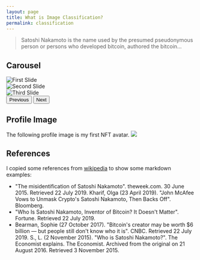 ```yaml
---
layout: page
title: What is Image Classification?
permalink: classification
---
```


> Satoshi Nakamoto is the name used by the presumed pseudonymous person or persons who developed bitcoin, authored the bitcoin...

## Carousel

<div id="carouselExample" class="carousel slide relative" data-bs-ride="carousel">
  <div class="carousel-inner relative w-full overflow-hidden">
    <div class="carousel-item active float-left w-full">
      <img src="{{site.baseurl}}/assets/img/bean.jpg" class="block w-full" alt="First Slide">
    </div>
    <div class="carousel-item float-left w-full">
      <img src="https://via.placeholder.com/800x400?text=Second+Slide" class="block w-full" alt="Second Slide">
    </div>
    <div class="carousel-item float-left w-full">
      <img src="https://via.placeholder.com/800x400?text=Third+Slide" class="block w-full" alt="Third Slide">
    </div>
  </div>
  <button class="carousel-control-prev absolute top-0 bottom-0 flex items-center justify-center p-0 text-center border-0 hover:outline-none hover:no-underline focus:outline-none focus:no-underline left-0" type="button" data-bs-target="#carouselExample" data-bs-slide="prev">
    <span class="carousel-control-prev-icon inline-block bg-no-repeat" aria-hidden="true"></span>
    <span class="visually-hidden">Previous</span>
  </button>
  <button class="carousel-control-next absolute top-0 bottom-0 flex items-center justify-center p-0 text-center border-0 hover:outline-none hover:no-underline focus:outline-none focus:no-underline right-0" type="button" data-bs-target="#carouselExample" data-bs-slide="next">
    <span class="carousel-control-next-icon inline-block bg-no-repeat" aria-hidden="true"></span>
    <span class="visually-hidden">Next</span>
  </button>
</div>



## Profile Image

The following profile image is my first NFT avatar.
<img class="mx-auto w-1/2" src="{{site.baseurl}}/assets/img/bean.jpg">

## References

I copied some references from [wikipedia](https://en.wikipedia.org/wiki/Satoshi_Nakamoto) to show some markdown examples:

 - "The misidentification of Satoshi Nakamoto". theweek.com. 30 June 2015. Retrieved 22 July 2019.
 Kharif, Olga (23 April 2019). "John McAfee Vows to Unmask Crypto's Satoshi Nakamoto, Then Backs Off". Bloomberg.
 - "Who Is Satoshi Nakamoto, Inventor of Bitcoin? It Doesn't Matter". Fortune. Retrieved 22 July 2019.
 - Bearman, Sophie (27 October 2017). "Bitcoin's creator may be worth $6 billion — but people still don't know who it is". CNBC. Retrieved 22 July 2019.
 S., L. (2 November 2015). "Who is Satoshi Nakamoto?". The Economist explains. The Economist. Archived from the original on 21 August 2016. Retrieved 3 November 2015.
